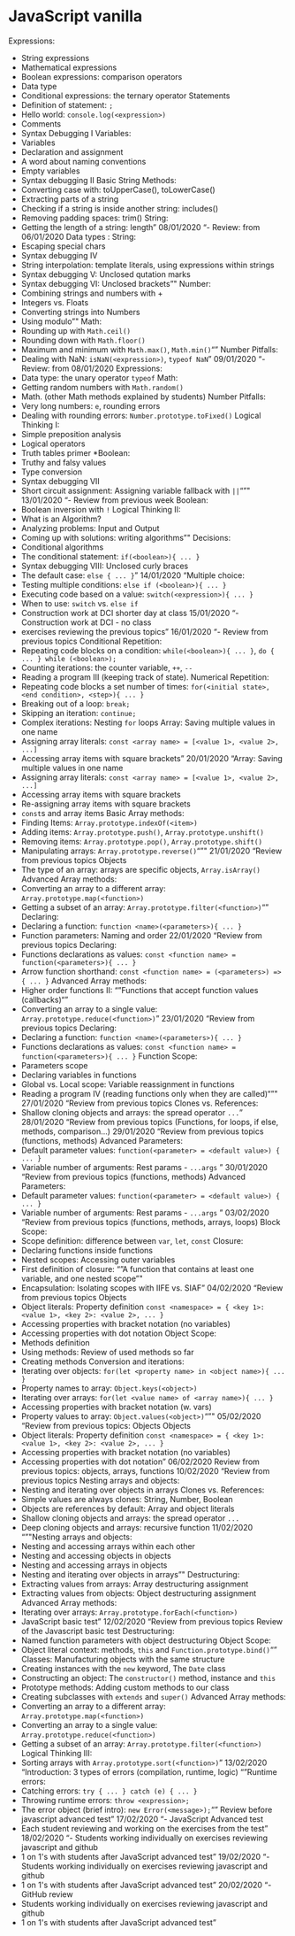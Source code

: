# JavaScript vanilla
Expressions:
- String expressions
- Mathematical expressions
- Boolean expressions: comparison operators
- Data type
- Conditional expressions: the ternary operator
Statements
- Definition of statement: `;`
- Hello world: `console.log(<expression>)`
- Comments
- Syntax Debugging I
Variables:
- Variables
- Declaration and assignment
- A word about naming conventions
- Empty variables
- Syntax debugging II
Basic String Methods:
- Converting case with:
  toUpperCase(), toLowerCase()
- Extracting parts of a string
- Checking if a string is inside another string: includes()
- Removing padding spaces: trim()
String:
- Getting the length of a string: length”
08/01/2020	“- Review: from 06/01/2020
Data types :
String:
- Escaping special chars
- Syntax debugging IV
- String interpolation: template literals, using expressions within strings
- Syntax debugging V: Unclosed qutation marks
- Syntax debugging VI: Unclosed brackets”"
Number:
- Combining strings and numbers with +
- Integers vs. Floats
- Converting strings into Numbers
- Using modulo”"
Math:
- Rounding up with `Math.ceil()`
- Rounding down with `Math.floor()`
- Maximum and minimum with `Math.max()`, `Math.min()`“”
Number Pitfalls:
- Dealing with NaN: `isNaN(<expression>)`, `typeof NaN`”
09/01/2020	“- Review: from 08/01/2020
Expressions:
- Data type: the unary operator `typeof`
Math:
- Getting random numbers with `Math.random()`
- Math.  (other Math methods explained by students)
Number Pitfalls:
- Very long numbers: `e`, rounding errors
- Dealing with rounding errors: `Number.prototype.toFixed()`
Logical Thinking I:
- Simple preposition analysis
- Logical operators
- Truth tables primer
*Boolean:
- Truthy and falsy values
- Type conversion
- Syntax debugging VII
- Short circuit assignment: Assigning variable fallback with `||`“”"
13/01/2020	“- Review from previous week
Boolean:
- Boolean inversion with `!`
Logical Thinking II:
- What is an Algorithm?
- Analyzing problems: Input and Output
- Coming up with solutions: writing algorithms”"
Decisions:
- Conditional algorithms
- The conditional statement: `if(<boolean>){ ... }`
- Syntax debugging VIII: Unclosed curly braces
- The default case: `else { ... }`”
14/01/2020	“Multiple choice:
- Testing multiple conditions: `else if (<boolean>){ ... }`
- Executing code based on a value: `switch(<expression>){ ... }`
- When to use: `switch` vs. `else if`
- Construction work at DCI shorter day at class
15/01/2020	“- Construction work at DCI - no class
- exercises reviewing the previous topics”
16/01/2020	“- Review from previous topics
Conditional Repetition:
- Repeating code blocks on a condition:
  `while(<boolean>){ ... }`, `do { ... } while (<boolean>);`
- Counting iterations: the counter variable, `++`, `--`
- Reading a program III (keeping track of state).
Numerical Repetition:
- Repeating code blocks a set number of times:
  `for(<initial state>, <end condition>, <step>){ ... }`
- Breaking out of a loop: `break;`
- Skipping an iteration: `continue;`
- Complex iterations: Nesting `for` loops
Array: Saving multiple values in one name
- Assigning array literals:
  `const <array name> = [<value 1>, <value 2>, ...]`
- Accessing array items with square brackets”
20/01/2020	“Array: Saving multiple values in one name
- Assigning array literals:
  `const <array name> = [<value 1>, <value 2>, ...]`
- Accessing array items with square brackets
- Re-assigning array items with square brackets
- `const`s and array items
Basic Array methods:
- Finding Items: `Array.prototype.indexOf(<item>)`
- Adding items: `Array.prototype.push()`, `Array.prototype.unshift()`
- Removing items: `Array.prototype.pop()`, `Array.prototype.shift()`
- Manipulating arrays: `Array.prototype.reverse()`“”"
21/01/2020	“Review from previous topics
Objects
- The type of an array: arrays are specific objects, `Array.isArray()`
Advanced Array methods:
- Converting an array to a different array: `Array.prototype.map(<function>)`
- Getting a subset of an array: `Array.prototype.filter(<function>)`“”
Declaring:
- Declaring a function: `function <name>(<parameters>){ ... }`
- Function parameters: Naming and order
22/01/2020	“Review from previous topics
Declaring:
- Functions declarations as values:
  `const <function name> = function(<parameters>){ ... }`
- Arrow function shorthand:
  `const <function name> = (<parameters>) => { ... }`
Advanced Array methods:
- Higher order functions II:
  “”Functions that accept function values (callbacks)“”
- Converting an array to a single value: `Array.prototype.reduce(<function>)`”
23/01/2020	“Review from previous topics
Declaring:
- Declaring a function: `function <name>(<parameters>){ ... }`
- Functions declarations as values:
  `const <function name> = function(<parameters>){ ... }`
Function Scope:
- Parameters scope
- Declaring variables in functions
- Global vs. Local scope: Variable reassignment in functions
- Reading a program IV (reading functions only when they are called)“”"
27/01/2020	“Review from previous topics
Clones vs. References:
- Shallow cloning objects and arrays: the spread operator `...`”
28/01/2020	“Review from previous topics (Functions, for loops, if else, methods, comparison...)
29/01/2020	“Review from previous topics (functions, methods)
Advanced Parameters:
- Default parameter values:
  `function(<parameter> = <default value>) { ... }`
- Variable number of arguments: Rest params - `...args`
”
30/01/2020	“Review from previous topics (functions, methods)
Advanced Parameters:
- Default parameter values:
  `function(<parameter> = <default value>) { ... }`
- Variable number of arguments: Rest params - `...args`
”
03/02/2020	“Review from previous topics (functions, methods, arrays, loops)
Block Scope:
- Scope definition: difference between `var`, `let`, `const`
Closure:
- Declaring functions inside functions
- Nested scopes: Accessing outer variables
- First definition of closure:
  “”A function that contains at least one variable, and one nested scope”"
- Encapsulation: Isolating scopes with IIFE vs. SIAF”
04/02/2020	“Review from previous topics 
Objects
- Object literals: Property definition
  `const <namespace> = { <key 1>: <value 1>, <key 2>: <value 2>, ... }`
- Accessing properties with bracket notation (no variables)
- Accessing properties with dot notation
Object Scope:
- Methods definition
- Using methods: Review of used methods so far
- Creating methods
Conversion and iterations:
- Iterating over objects: `for(let <property name> in <object name>){ ... }`
- Property names to array: `Object.keys(<object>)`
- Iterating over arrays: `for(let <value name> of <array name>){ ... }`
- Accessing properties with bracket notation (w. vars)
- Property values to array: `Object.values(<object>)`“”"
05/02/2020	“Review from previous topics: Objects
Objects
- Object literals: Property definition
`const <namespace> = { <key 1>: <value 1>, <key 2>: <value 2>, ... }`
- Accessing properties with bracket notation (no variables)
- Accessing properties with dot notation”
06/02/2020	Review from previous topics: objects, arrays, functions
10/02/2020	“Review from previous topics
Nesting arrays and objects:
- Nesting and iterating over objects in arrays
Clones vs. References:
- Simple values are always clones: String, Number, Boolean
- Objects are references by default: Array and object literals
- Shallow cloning objects and arrays: the spread operator `...`
- Deep cloning objects and arrays: recursive function
11/02/2020	“”"Nesting arrays and objects:
- Nesting and accessing arrays within each other
- Nesting and accessing objects in objects
- Nesting and accessing arrays in objects
- Nesting and iterating over objects in arrays”"
Destructuring:
- Extracting values from arrays: Array destructuring assignment
- Extracting values from objects: Object destructuring assignment
Advanced Array methods:
- Iterating over arrays: `Array.prototype.forEach(<function>)`
- JavaScript basic test”
12/02/2020	“Review from previous topics
Review of the Javascript basic test
Destructuring:
- Named function parameters with object destructuring
Object Scope:
- Object literal context: methods, `this` and `Function.prototype.bind()`“”
Classes: Manufacturing objects with the same structure
- Creating instances with the `new` keyword, The `Date` class
- Constructing an object: The `constructor()` method, instance and `this`
- Prototype methods: Adding custom methods to our class
- Creating subclasses with `extends` and `super()`
Advanced Array methods:
- Converting an array to a different array: `Array.prototype.map(<function>)`
- Converting an array to a single value: `Array.prototype.reduce(<function>)`
- Getting a subset of an array: `Array.prototype.filter(<function>)`
Logical Thinking III:
- Sorting arrays with `Array.prototype.sort(<function>)`”
13/02/2020	“Introduction: 3 types of errors (compilation, runtime, logic)
“”Runtime errors:
- Catching errors: `try { ... } catch (e) { ... }`
- Throwing runtime errors: `throw <expression>;`
- The error object (brief intro): `new Error(<message>);`“”
Review before javascript advanced test”
17/02/2020	“- JavaScript Advanced test
- Each student reviewing and working on the exercises from the test”
18/02/2020	“- Students working individually on exercises reviewing javascript and github 
- 1 on 1's with students after JavaScript advanced test”
19/02/2020	“- Students working individually on exercises reviewing javascript and github 
- 1 on 1's with students after JavaScript advanced test”
20/02/2020	“- GitHub review 
- Students working individually on exercises reviewing javascript and github
- 1 on 1's with students after JavaScript advanced test”
